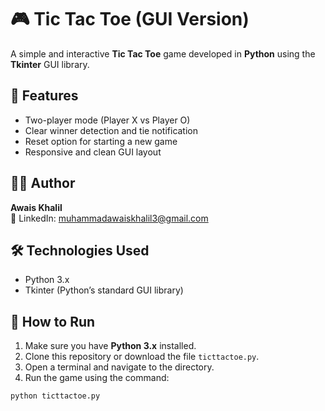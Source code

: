 # 🎮 Tic Tac Toe (GUI Version)

A simple and interactive **Tic Tac Toe** game developed in **Python** using the **Tkinter** GUI library.

## 📌 Features

- Two-player mode (Player X vs Player O)
- Clear winner detection and tie notification
- Reset option for starting a new game
- Responsive and clean GUI layout

## 🧑‍💻 Author

**Awais Khalil**  
📧 LinkedIn: [muhammadawaiskhalil3@gmail.com](mailto:muhammadawaiskhalil3@gmail.com)

## 🛠️ Technologies Used

- Python 3.x
- Tkinter (Python’s standard GUI library)

## 🚀 How to Run

1. Make sure you have **Python 3.x** installed.
2. Clone this repository or download the file `ticttactoe.py`.
3. Open a terminal and navigate to the directory.
4. Run the game using the command:

```bash
python ticttactoe.py
